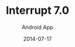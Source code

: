 ---
title: Interrupt 7.0
subtitle: Android App
layout: default
modal-id: 6
date: 2014-07-17
img: interrupt7.jpg
thumbnail: interrupt7-thumbnail.jpg
alt: image-alt
project-date: March 2018
message: Download Now for Android
link: "https://play.google.com/store/apps/details?id=com.bharathksunil.interrupt"
category: Android
description: "Another Flagship app for my Department fest build in 2 weeks time. The backend system is Firebase. The App uses FireStore, Realtime Database, Storage and Auth services on Firebase. The app had all the features required to host an event and all the features in one single app. The app could be used by a Participant to view events and see his registered events and schedules and venues. It was also used by the event coordinators to edit, update event data and register users for their events. It was also used by the Organisers for viewing all the events and their registrations and also all the features of coordinators. It also had Admin Features such as adding users, Organisers, Events, Categories etc..."

---